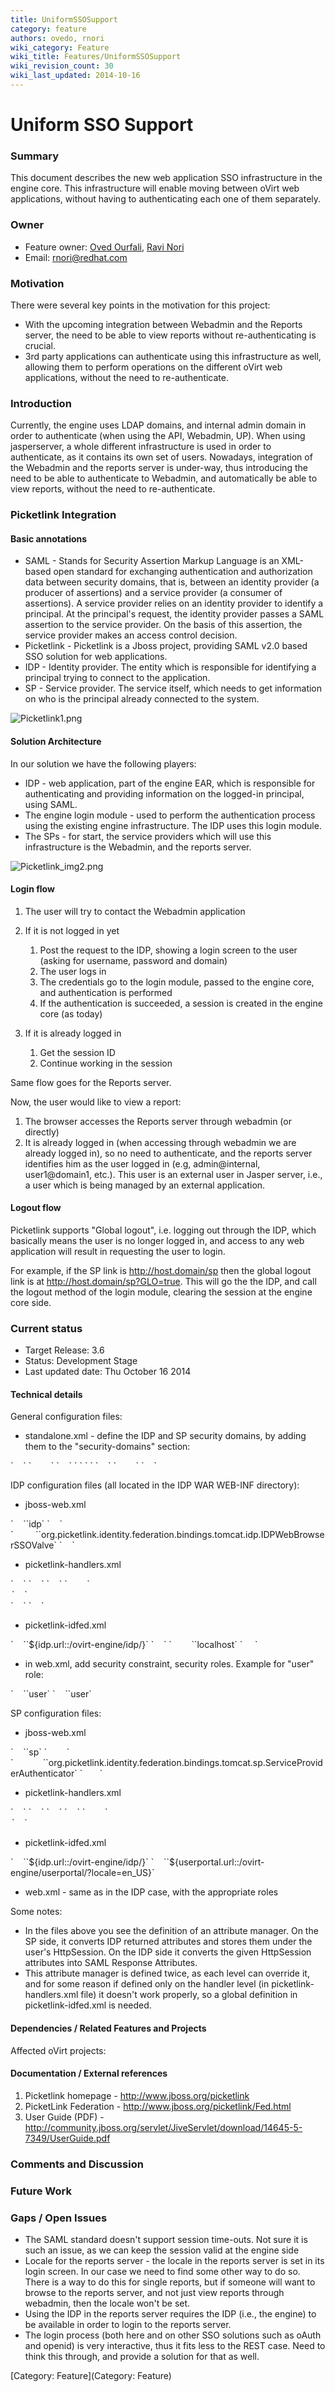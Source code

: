 ```yaml
---
title: UniformSSOSupport
category: feature
authors: ovedo, rnori
wiki_category: Feature
wiki_title: Features/UniformSSOSupport
wiki_revision_count: 30
wiki_last_updated: 2014-10-16
---
```


# Uniform SSO Support

### Summary

This document describes the new web application SSO infrastructure in the engine core. This infrastructure will enable moving between oVirt web applications, without having to authenticating each one of them separately.

### Owner

*   Feature owner: [ Oved Ourfali](User:Ovedo), [ Ravi Nori](User:Rnori)
*   Email: rnori@redhat.com

### Motivation

There were several key points in the motivation for this project:

*   With the upcoming integration between Webadmin and the Reports server, the need to be able to view reports without re-authenticating is crucial.
*   3rd party applications can authenticate using this infrastructure as well, allowing them to perform operations on the different oVirt web applications, without the need to re-authenticate.

### Introduction

Currently, the engine uses LDAP domains, and internal admin domain in order to authenticate (when using the API, Webadmin, UP). When using jasperserver, a whole different infrastructure is used in order to authenticate, as it contains its own set of users. Nowadays, integration of the Webadmin and the reports server is under-way, thus introducing the need to be able to authenticate to Webadmin, and automatically be able to view reports, without the need to re-authenticate.

### Picketlink Integration

#### Basic annotations

*   SAML - Stands for Security Assertion Markup Language is an XML-based open standard for exchanging authentication and authorization data between security domains, that is, between an identity provider (a producer of assertions) and a service provider (a consumer of assertions). A service provider relies on an identity provider to identify a principal. At the principal's request, the identity provider passes a SAML assertion to the service provider. On the basis of this assertion, the service provider makes an access control decision.
*   Picketlink - Picketlink is a Jboss project, providing SAML v2.0 based SSO solution for web applications.
*   IDP - Identity provider. The entity which is responsible for identifying a principal trying to connect to the application.
*   SP - Service provider. The service itself, which needs to get information on who is the principal already connected to the system.

![](Picketlink1.png "Picketlink1.png")

#### Solution Architecture

In our solution we have the following players:

*   IDP - web application, part of the engine EAR, which is responsible for authenticating and providing information on the logged-in principal, using SAML.
*   The engine login module - used to perform the authentication process using the existing engine infrastructure. The IDP uses this login module.
*   The SPs - for start, the service providers which will use this infrastructure is the Webadmin, and the reports server.

![](Picketlink_img2.png "Picketlink_img2.png")

#### Login flow

1.  The user will try to contact the Webadmin application
2.  If it is not logged in yet
    1.  Post the request to the IDP, showing a login screen to the user (asking for username, password and domain)
    2.  The user logs in
    3.  The credentials go to the login module, passed to the engine core, and authentication is performed
    4.  If the authentication is succeeded, a session is created in the engine core (as today)

3.  If it is already logged in
    1.  Get the session ID
    2.  Continue working in the session

Same flow goes for the Reports server.

Now, the user would like to view a report:

1.  The browser accesses the Reports server through webadmin (or directly)
2.  It is already logged in (when accessing through webadmin we are already logged in), so no need to authenticate, and the reports server identifies him as the user logged in (e.g, admin@internal, user1@domain1, etc.). This user is an external user in Jasper server, i.e., a user which is being managed by an external application.

#### Logout flow

Picketlink supports "Global logout", i.e. logging out through the IDP, which basically means the user is no longer logged in, and access to any web application will result in requesting the user to login.

For example, if the SP link is <http://host.domain/sp> then the global logout link is at <http://host.domain/sp?GLO=true>. This will go the the IDP, and call the logout method of the login module, clearing the session at the engine core side.

### Current status

*   Target Release: 3.6
*   Status: Development Stage
*   Last updated date: Thu October 16 2014

#### Technical details

General configuration files:

*   standalone.xml - define the IDP and SP security domains, by adding them to the "security-domains" section:

<security-domain name="sp" cache-type="default">
`    `<authentication>
`        `<login-module code="org.picketlink.identity.federation.bindings.jboss.auth.SAML2LoginModule" flag="required"/>
`    `</authentication>
` `</security-domain>
` `<security-domain name="idp" cache-type="default">
`    `<authentication>
`        `<login-module code="org.ovirt.engine.core.idp.EngineLoginModule" flag="required"/>
`    `</authentication>
</security-domain>

IDP configuration files (all located in the IDP WAR WEB-INF directory):

*   jboss-web.xml

<jboss-web>
`    `<security-domain>`idp`</security-domain>
`    `<valve>
`         `<class-name>`org.picketlink.identity.federation.bindings.tomcat.idp.IDPWebBrowserSSOValve`</class-name>
`    `</valve>
</jboss-web>

*   picketlink-handlers.xml

<Handlers xmlns="urn:picketlink:identity-federation:handler:config:2.1">
`    `<Handler class="org.picketlink.identity.federation.web.handlers.saml2.SAML2IssuerTrustHandler" />
`    `<Handler class="org.picketlink.identity.federation.web.handlers.saml2.SAML2LogOutHandler" />
`    `<Handler class="org.ovirt.engine.core.idp.EngineAttributeHandler" >
`        `<Option Key="ATTRIBUTE_ KEYS" Value="picketlink.roles"/>
`    `</Handler>
`    `<Handler class="org.picketlink.identity.federation.web.handlers.saml2.SAML2AuthenticationHandler" />
`    `<Handler class="org.picketlink.identity.federation.web.handlers.saml2.RolesGenerationHandler" />
</Handlers>

*   picketlink-idfed.xml

<PicketLinkIDP xmlns="urn:picketlink:identity-federation:config:2.1">
`    `<IdentityURL>`${idp.url::/ovirt-engine/idp/}`</IdentityURL>
`    `<Trust>
`        `<Domains>`localhost`</Domains>
`     `</Trust>
</PicketLinkIDP>

*   in web.xml, add security constraint, security roles. Example for "user" role:

<auth-constraint>
`    `<role-name>`user`</role-name>
</auth-constraint>
<security-role>
`    `<role-name>`user`</role-name>
</security-role>

SP configuration files:

*   jboss-web.xml

<?xml version="1.0" encoding="UTF-8"?>
<jboss-web>
`    `<security-domain>`sp`</security-domain>
`        `<valve>
`            `<class-name>`org.picketlink.identity.federation.bindings.tomcat.sp.ServiceProviderAuthenticator`</class-name>
`       `</valve>
</jboss-web>

*   picketlink-handlers.xml

<Handlers xmlns="urn:picketlink:identity-federation:handler:config:2.1">
`    `<Handler class="org.picketlink.identity.federation.web.handlers.saml2.SAML2LogOutHandler" />
`    `<Handler class="org.picketlink.identity.federation.web.handlers.saml2.SAML2AuthenticationHandler" />
`    `<Handler class="org.picketlink.identity.federation.web.handlers.saml2.RolesGenerationHandler" />
`    `<Handler class="org.picketlink.identity.federation.web.handlers.saml2.SAML2AttributeHandler" >
`        `<Option Key="ATTRIBUTE_ KEYS" Value="picketlink.roles"/>
`    `</Handler>
</Handlers>

*   picketlink-idfed.xml

<PicketLinkSP xmlns="urn:picketlink:identity-federation:config:2.1" ServerEnvironment="tomcat" BindingType="POST">
`    `<IdentityURL>`${idp.url::/ovirt-engine/idp/}`</IdentityURL>
`    `<ServiceURL>`${userportal.url::/ovirt-engine/userportal/?locale=en_US}`</ServiceURL>
</PicketLinkSP>

*   web.xml - same as in the IDP case, with the appropriate roles

Some notes:

*   In the files above you see the definition of an attribute manager. On the SP side, it converts IDP returned attributes and stores them under the user's HttpSession. On the IDP side it converts the given HttpSession attributes into SAML Response Attributes.
*   This attribute manager is defined twice, as each level can override it, and for some reason if defined only on the handler level (in picketlink-handlers.xml file) it doesn't work properly, so a global definition in picketlink-idfed.xml is needed.

#### Dependencies / Related Features and Projects

Affected oVirt projects:

#### Documentation / External references

1.  Picketlink homepage - <http://www.jboss.org/picketlink>
2.  PicketLink Federation - <http://www.jboss.org/picketlink/Fed.html>
3.  User Guide (PDF) - <http://community.jboss.org/servlet/JiveServlet/download/14645-5-7349/UserGuide.pdf>

### Comments and Discussion

### Future Work

### Gaps / Open Issues

*   The SAML standard doesn't support session time-outs. Not sure it is such an issue, as we can keep the session valid at the engine side
*   Locale for the reports server - the locale in the reports server is set in its login screen. In our case we need to find some other way to do so. There is a way to do this for single reports, but if someone will want to browse to the reports server, and not just view reports through webadmin, then the locale won't be set.
*   Using the IDP in the reports server requires the IDP (i.e., the engine) to be available in order to login to the reports server.
*   The login process (both here and on other SSO solutions such as oAuth and openid) is very interactive, thus it fits less to the REST case. Need to think this through, and provide a solution for that as well.

[Category: Feature](Category: Feature)
